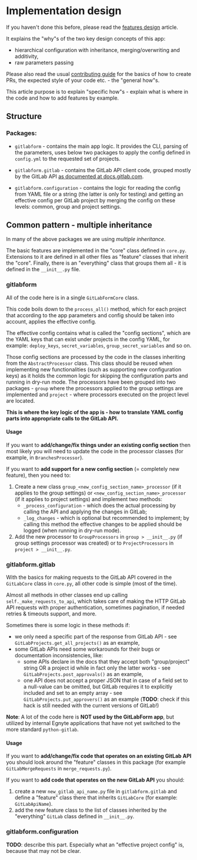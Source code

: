 # Implementation design

If you haven't done this before, please read the [features design](FEATURES_DESIGN.md) article.

It explains the "why"s of the two key design concepts of this app:
* hierarchical configuration with inheritance, merging/overwriting and additivity,
* raw parameters passing

Please also read the usual [contributing guide](https://github.com/egnyte/gitlabform/blob/main/CONTRIBUTING.md) for the basics of how to create PRs,
the expected style of your code etc. - the "general how"s.

This article purpose is to explain "specific how"s - explain what is where in the code and how to add features
by example.

## Structure

### Packages:
  
* `gitlabform` - contains the main app logic. It provides the CLI, parsing of the parameters,
  uses below two packages to apply the config defined in `config.yml` to the requested set of projects.

* `gitlabform.gitlab` - contains the GitLab API client code, grouped mostly by the GitLab API 
  [as documented at docs.gitlab.com](https://docs.gitlab.com/ee/api/api_resources.html).

* `gitlabform.configuration` - contains the logic for reading the config from YAML file or a string
  (the latter is only for testing) and getting an effective config per GitLab project by merging
  the config on these levels: common, group and project settings.

## Common pattern - multiple inheritance

In many of the above packages we are using _multiple inheritance_.
 
The basic features are implemented in the "core" class defined in `core.py`. Extensions to it are defined in all other
files as "feature" classes that inherit the "core". Finally, there is an "everything" class that groups them all - it is
defined in the `__init__.py` file.

### gitlabform

All of the code here is in a single `GitLabFormCore` class.

This code boils down to the `process_all()` method, which for each project that according to the app parameters 
and config should be taken into account, applies the effective config.

The effective config contains what is called the "config sections", which are the YAML keys that can exist under projects
in the config YAML, for example: `deploy_keys`, `secret_variables`, `group_secret_variables` and so on.

Those config sections are processed by the code in the classes inheriting from the `AbstractProcessor` class. This class
should be reused when implementing new functionalities (such as supporting new configuration keys) as it holds the common 
logic for skipping the configuration parts and running in dry-run mode. The processors have been grouped into two 
packages - `group` where the processors applied to the group settings are implemented and `project` - where processors
executed on the project level are located.

**This is where the key logic of the app is - how to translate YAML config parts into appropriate calls to the GitLab API.**

#### Usage

If you want to **add/change/fix things under an existing config section** then most likely you will need to update 
the code in the processor classes (for example, in `BranchesProcessor`).

If you want to **add support for a new config section** (= completely new feature), then you need to:

1. Create a new class `group_<new_config_section_name>_processor` (if it applies to the group settings) or 
`<new_config_section_name>_processor` (if it applies to project settings) and implement two methods:
    - `_process_configuration` - which does the actual processing by calling the API and applying the changes in GitLab;
    - `_log_changes` - which is optional but recommended to implement; by calling this method the effective changes 
    to be applied should be logged (when running in dry-run mode). 
2. Add the new processor to `GroupProcessors` in `group > __init__.py` (if group settings processor was created) or 
to `ProjectProcessors` in `project > __init__.py`. 

### gitlabform.gitlab

With the basics for making requests to the GitLab API covered in the `GitLabCore` class in `core.py`, all other code
is simple (most of the time).

Almost all methods in other classes end up calling `self._make_requests_to_api`, which takes care of making the HTTP
GitLab API requests with proper authentication, sometimes pagination, if needed retries & timeouts support, and more.

Sometimes there is some logic in these methods if:
* we only need a specific part of the response from GitLab API - see `GitLabProjects.get_all_projects()` as an example,
* some GitLab APIs need some workarounds for their bugs or documentation inconsistencies, like:
  * some APIs declare in the docs that they accept both "group/project" string OR a project id while in fact only
the latter works - see `GitLabProjects.post_approvals()` as an example,
  * one API does not accept a proper JSON that in case of a field set to a null-value can be omitted, but GitLab 
  requires it to explicitly included and set to an empty array - see `GitLabProjects.put_approvers()` as an example
  (**TODO**: check if this hack is still needed with the current versions of GitLab!)

**Note**: A lot of the code here is **NOT used by the GitLabForm app**, but utilized by internal Egnyte
applications that have not yet switched to the more standard `python-gitlab`.

#### Usage

If you want to **add/change/fix code that operates on an existing GitLab API** you should look around 
the "feature" classes in this package (for example `GitLabMergeRequests` in `merge_requests.py`).

If you want to **add code that operates on the new GitLab API** you should:
 
1. create a new `new_gitlab_api_name.py` file in `gitlabform.gitlab` and define a "feature" class there
   that inherits `GitLabCore` (for example: `GitLabApiName`).
2. add the new feature class to the list of classes inherited by the "everything" `GitLab` class
   defined in `__init__.py`. 

### gitlabform.configuration

**TODO**: describe this part. Especially what an "effective project config" is, because that may not be clear.
